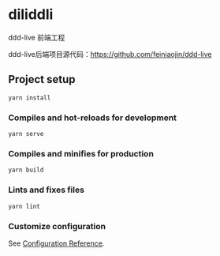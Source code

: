 # diliddli

ddd-live 前端工程

ddd-live后端项目源代码：https://github.com/feiniaojin/ddd-live

## Project setup
```
yarn install
```

### Compiles and hot-reloads for development
```
yarn serve
```

### Compiles and minifies for production
```
yarn build
```

### Lints and fixes files
```
yarn lint
```

### Customize configuration
See [Configuration Reference](https://cli.vuejs.org/config/).
